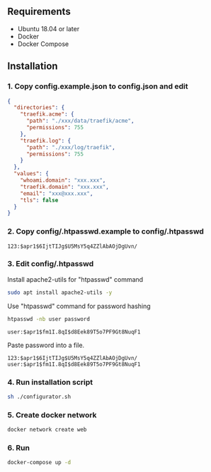 ## Requirements
* Ubuntu 18.04 or later
* Docker
* Docker Compose

## Installation
### 1. Copy config.example.json to config.json and edit
```json
{
  "directories": {
    "traefik.acme": {
      "path": "./xxx/data/traefik/acme",
      "permissions": 755
    },
    "traefik.log": {
      "path": "./xxx/log/traefik",
      "permissions": 755
    }
  },
  "values": {
    "whoami.domain": "xxx.xxx",
    "traefik.domain": "xxx.xxx",
    "email": "xxx@xxx.xxx",
    "tls": false
  }
}
```

### 2. Copy config/.htpasswd.example to config/.htpasswd
```
123:$apr1$6IjtTIJg$U5MsY5q4ZZlAbAOjDgUvn/
```

### 3. Edit config/.htpasswd
Install apache2-utils for "htpasswd" command
```sh
sudo apt install apache2-utils -y
```

Use "htpasswd" command for password hashing
```sh
htpasswd -nb user password
```
```
user:$apr1$fm1I.8qI$d8Eek89T5o7PF9Gt8NuqF1
```

Paste password into a file.
```
123:$apr1$6IjtTIJg$U5MsY5q4ZZlAbAOjDgUvn/
user:$apr1$fm1I.8qI$d8Eek89T5o7PF9Gt8NuqF1
```

### 4. Run installation script
```sh
sh ./configurator.sh
```

### 5. Create docker network
```sh
docker network create web
```

### 6. Run
```sh
docker-compose up -d
```
